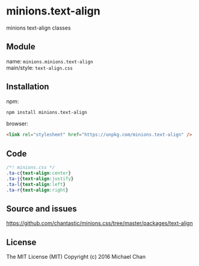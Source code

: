 # minions.text-align
minions text-align classes

## Module
name: `minions.minions.text-align`  
main/style: `text-align.css`  

## Installation
npm:
```bash
npm install minions.text-align
```

browser:
```html
<link rel="stylesheet" href="https://unpkg.com/minions.text-align" />
```

## Code
```css
/*! minions.css */
.ta-c{text-align:center}
.ta-j{text-align:justify}
.ta-l{text-align:left}
.ta-r{text-align:right}

```

## Source and issues

https://github.com/chantastic/minions.css/tree/master/packages/text-align

## License

The MIT License (MIT)
Copyright (c) 2016 Michael Chan
